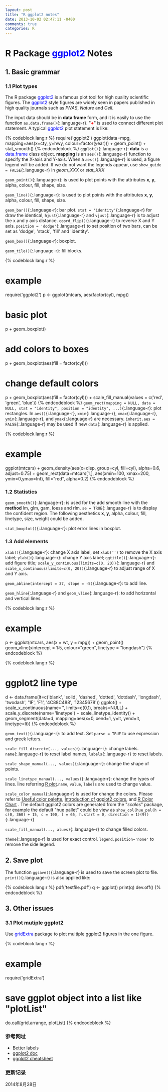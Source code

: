 ```yaml
---
layout: post
title: "R ggplot2 notes"
date: 2013-10-02 02:47:11 -0400
comments: true
categories: R
---
```


# R Package <span style="color: blue">ggplot2</span> Notes #

## 1. Basic grammar ##

### 1.1 Plot types ###

The R package <span style="color: blue">ggplot2</span> is a famous plot tool for high quality scientific figures. The <span style="color: blue">ggplot2</span> style figures are widely seen in papers published in high quality journals such as *PNAS*, *Nature* and *Cell*.

The input data should be in **data frame** form, and it is easily to use the function `as.data.frame()`{:.language-r}. "<span style="color:red">**+**</span>" is used to connect different plot statement. A typical <span style="color: blue">ggplot2</span> plot statement is like:

<!--more-->

{% codeblock lang:r %}
require('ggplot2')
ggplot(data=mpg, mapping=aes(x=cty, y=hwy, colour=factor(year))) +
geom_point() + stat_smooth()
{% endcodeblock %}
`ggplot()`{:.language-r}: **data** is a <span style="color:blue">data.frame</span> class object. **mapping** is an `aes()`{:.language-r} function to specify the X-axis and Y-axis. When a `aes()`{:.language-r} is used, a figure legend will be added. If we do not want the legends appear, use `show_guide = FALSE`{:.language-r} in *geom_XXX* or *stat_XXX*

`geom_point()`{:.language-r}: is used to plot points with the attributes **x**, **y**, alpha, colour, fill, shape, size.

`geom_line()`{:.language-r}: is used to plot points with the attributes **x**, **y**, alpha, colour, fill, shape, size.

`geom_bar()`{:.language-r}: bar plot. `stat = 'identity'`{:.language-r} for draw the identical, `hjust`{:.language-r} and `vjust`{:.language-r} is to adjust the x and y axis distance. `coord_flip()`{:.language-r} to reverse X and Y axis. `position = 'dodge'`{:.language-r} to set position of two bars, can be set as 'dodge', 'stack', 'fill' and 'identity'.

`geom_box()`{:.language-r}: boxplot.

`geom_tile()`{:.language-r}: fill blocks.



{% codeblock lang:r %}
# example
require('ggplot2')
p <- ggplot(mtcars, aes(factor(cyl), mpg))
# basic plot
p + geom_boxplot()
# add colors to boxes
p + geom_boxplot(aes(fill = factor(cyl)))
# change default colors
p + geom_boxplot(aes(fill = factor(cyl))) + scale_fill_manual(values = c('red', 'green', 'blue'))
{% endcodeblock %}
`geom_rect(mapping = NULL, data = NULL, stat = "identity", position = "identity", ...)`{:.language-r}: plot rectangles. 
In `aes()`{:.language-r}, `xmin`{:.language-r}, `xmax`{:.language-r}, `ymin`{:.language-r}, and `ymax`{:.language-r} are necessary. 
`inherit.aes = FALSE`{:.language-r} may be used if new `data`{:.language-r} is applied.

{% codeblock lang:r %}
# example
ggplot(mtcars) +
  geom_density(aes(x=disp, group=cyl, fill=cyl), alpha=0.6, adjust=0.75) + 
  geom_rect(data=mtcars[1,], aes(xmin=100, xmax=200, ymin=0,ymax=Inf), fill="red", alpha=0.2)
{% endcodeblock %}

### 1.2 Statistics ###

`geom_smooth()`{:.language-r}: is used for the add smooth line with the **method** lm, glm, gam, loess and rlm. `se = TRUE`{:.language-r} is to display the confident region. The following aesthetics **x**, **y**, alpha, colour, fill, linetype, size, weight could be added.

`stat_boxplot()`{:.language-r}: plot error lines in boxplot.

### 1.3 Add elements ###

`xlab()`{:.language-r}: change X axis label, set `xlab('')` to remove the X axis label; `ylab()`{:.language-r}: change Y axis label; `ggtitle()`{:.language-r}: add figure title; `scale_y_continuous(limits=c(0, 20))`{:.language-r} and `scale_x_continuous(limits=c(0, 20))`{:.language-r} to adjust range of X and Y axis.

`geom_abline(intercept = 37, slope = -5)`{:.language-r}: to add line.

`geom_hline`{:.language-r} and `geom_vline`{:.language-r}: to add horizontal and vertical lines.

{% codeblock lang:r %}
# example 
p <- ggplot(mtcars, aes(x = wt, y = mpg)) + geom_point()
geom_vline(xintercept = 1:5, colour="green", linetype = "longdash")
{% endcodeblock %}

{% codeblock lang:r %}
# ggplot2 line type
d <- data.frame(lt=c('blank', 'solid', 'dashed', 'dotted', 'dotdash', 'longdash', 'twodash', '1F', 'F1', '4C88C488', '12345678'))
ggplot() +
  scale_x_continuous(name='', limits=c(0,1), breaks=NULL) +
  scale_y_discrete(name='linetype') +
  scale_linetype_identity() +
  geom_segment(data=d, mapping=aes(x=0, xend=1, y=lt, yend=lt, linetype=lt))
{% endcodeblock %}

`geom_text()`{:.language-r}: to add text. Set `parse = TRUE` to use expression and greek letters.

`scale_fill_discrete(..., values)`{:.language-r}: change labels. `name`{:.language-r} to reset label names, `labels`{:.language-r} to reset labels.

`scale_shape_manual(..., values)`{:.language-r}: change the shape of points.

`scale_linetype_manual(..., values)`{:.language-r}: change the types of lines. line referring [R plot](http://www.cookbook-r.com/Graphs/Shapes_and_line_types/).`name`, `value`, `labels` are used to change value.

`scale_color_manual`{:.language-r} is used for change the colors. Please refer to [Useful color palette](http://www.cookbook-r.com/Graphs/Colors_(ggplot2)/), [Introduction of ggplot2 colors](http://blog.ggplot2.org/post/24607351280/choosing-colour-palettes-part-ii-educated-choices), and [R Color Chart](http://research.stowers-institute.org/efg/R/Color/Chart/) 
. The default ggplot2 colors are generated from the "*scales*" package, for example the default "hue pallet" could be view as `show_col(hue_pal(h = c(0, 360) + 15, c = 100, l = 65, h.start = 0, direction = 1)(9))`{:.language-r}

`scale_fill_manual(..., alues)`{:.language-r} to change filled colors.

`theme`{:.language-r} is used for exact control. `legend.position='none'` to remove the side legend.

## 2. Save plot ##

The function `ggsave()`{:.language-r} is used to save the screen plot to file. `print()`{:.language-r} is also applied like:

{% codeblock lang:r %}
pdf('testfile.pdf')
q <- ggplot()
print(q)
dev.off()
{% endcodeblock %}

## 3. Other issues ###

### 3.1 Plot mutiple ggplot2 ###

Use <span style="color: blue">gridExtra</span> package to plot multiple ggplot2 figures in the one figure. 

{% codeblock lang:r %}
# example
require('gridExtra')
# save ggplot object into a list like "plotList"
do.call(grid.arrange, plotList)
{% endcodeblock %}

### <a id="Ref">参考网址</a> ###

* [Better labels](http://directlabels.r-forge.r-project.org/examples.html)
* [ggplot2 doc](http://docs.ggplot2.org/current/)
* [ggplot2 cheatsheet](http://zevross.com/blog/2014/08/04/beautiful-plotting-in-r-a-ggplot2-cheatsheet-3/#working-with-colors)

### 更新记录 ###

2014年8月28日
